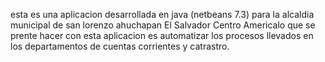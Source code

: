 esta es una aplicacion desarrollada en java (netbeans 7.3) para la alcaldia municipal de san lorenzo ahuchapan 
El Salvador Centro Americalo que se prente hacer con esta aplicacion es automatizar los procesos llevados en 
los departamentos de cuentas corrientes y catrastro. 
